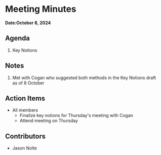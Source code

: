 

# Meeting Minutes
**Date:October 8, 2024**

## Agenda
1. Key Notions

## Notes
1. Met with Cogan who suggested both methods in the Key Notions draft as of 8 October

## Action Items
* All members
    * Finalize key notions for Thursday's meeting with Cogan
    * Attend meeting on Thursday

## Contributors
* Jason Nolte
